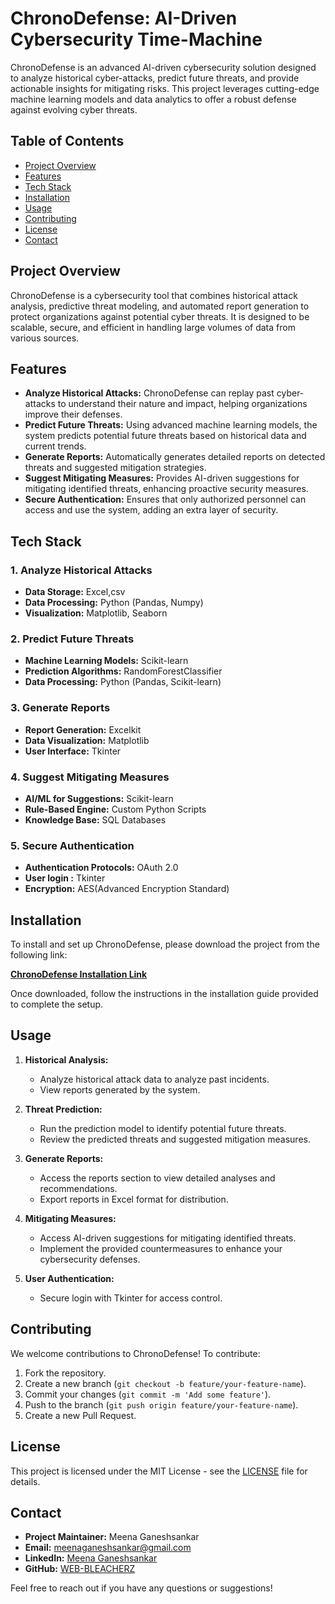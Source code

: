 # ChronoDefense: AI-Driven Cybersecurity Time-Machine

ChronoDefense is an advanced AI-driven cybersecurity solution designed to analyze historical cyber-attacks, predict future threats, and provide actionable insights for mitigating risks. This project leverages cutting-edge machine learning models and data analytics to offer a robust defense against evolving cyber threats.

## Table of Contents
- [Project Overview](#project-overview)
- [Features](#features)
- [Tech Stack](#tech-stack)
- [Installation](#installation)
- [Usage](#usage)
- [Contributing](#contributing)
- [License](#license)
- [Contact](#contact)

## Project Overview

ChronoDefense is a cybersecurity tool that combines historical attack analysis, predictive threat modeling, and automated report generation to protect organizations against potential cyber threats. It is designed to be scalable, secure, and efficient in handling large volumes of data from various sources.

## Features

- **Analyze Historical Attacks:** ChronoDefense can replay past cyber-attacks to understand their nature and impact, helping organizations improve their defenses.
- **Predict Future Threats:** Using advanced machine learning models, the system predicts potential future threats based on historical data and current trends.
- **Generate Reports:** Automatically generates detailed reports on detected threats and suggested mitigation strategies.
- **Suggest Mitigating Measures:** Provides AI-driven suggestions for mitigating identified threats, enhancing proactive security measures.
- **Secure Authentication:** Ensures that only authorized personnel can access and use the system, adding an extra layer of security.

## Tech Stack

### 1. Analyze Historical Attacks
- **Data Storage:** Excel,csv
- **Data Processing:** Python (Pandas, Numpy)
- **Visualization:** Matplotlib, Seaborn

### 2. Predict Future Threats
- **Machine Learning Models:** Scikit-learn
- **Prediction Algorithms:** RandomForestClassifier
- **Data Processing:** Python (Pandas, Scikit-learn)

### 3. Generate Reports
- **Report Generation:** Excelkit
- **Data Visualization:**  Matplotlib
- **User Interface:** Tkinter

### 4. Suggest Mitigating Measures
- **AI/ML for Suggestions:** Scikit-learn
- **Rule-Based Engine:** Custom Python Scripts
- **Knowledge Base:** SQL Databases

### 5. Secure Authentication
- **Authentication Protocols:** OAuth 2.0
- **User login :** Tkinter
- **Encryption:** AES(Advanced Encryption Standard)

## Installation

To install and set up ChronoDefense, please download the project from the following link:

**[ChronoDefense Installation Link](https://mega.nz/folder/vFlw2RKD#NRZ-gFrNgEHbqbe1ErO3vQ)**

Once downloaded, follow the instructions in the installation guide provided  to complete the setup.

## Usage

1. **Historical Analysis:**
   - Analyze historical attack data to analyze past incidents.
   - View reports generated by the system.

2. **Threat Prediction:**
   - Run the prediction model to identify potential future threats.
   - Review the predicted threats and suggested mitigation measures.

3. **Generate Reports:**
   - Access the reports section to view detailed analyses and recommendations.
   - Export reports in Excel format for distribution.

4. **Mitigating Measures:**
   - Access AI-driven suggestions for mitigating identified threats.
   - Implement the provided countermeasures to enhance your cybersecurity defenses.

5. **User Authentication:**
   - Secure login with Tkinter for access control.

## Contributing

We welcome contributions to ChronoDefense! To contribute:

1. Fork the repository.
2. Create a new branch (`git checkout -b feature/your-feature-name`).
3. Commit your changes (`git commit -m 'Add some feature'`).
4. Push to the branch (`git push origin feature/your-feature-name`).
5. Create a new Pull Request.

## License

This project is licensed under the MIT License - see the [LICENSE](LICENSE) file for details.

## Contact

- **Project Maintainer:** Meena Ganeshsankar
- **Email:** [meenaganeshsankar@gmail.com](mailto:meenaganeshsankar@gmail.com)
- **LinkedIn:** [Meena Ganeshsankar](https://www.linkedin.com/in/meena-ganeshsankar/)
- **GitHub:** [WEB-BLEACHERZ](https://github.com/WEB-BLEACHERZ/)

Feel free to reach out if you have any questions or suggestions!


